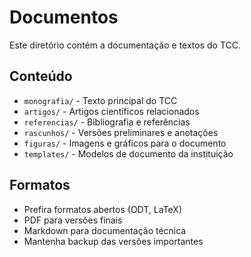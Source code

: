 # Documentos

Este diretório contém a documentação e textos do TCC.

## Conteúdo

- `monografia/` - Texto principal do TCC
- `artigos/` - Artigos científicos relacionados
- `referencias/` - Bibliografia e referências
- `rascunhos/` - Versões preliminares e anotações
- `figuras/` - Imagens e gráficos para o documento
- `templates/` - Modelos de documento da instituição

## Formatos

- Prefira formatos abertos (ODT, LaTeX)
- PDF para versões finais
- Markdown para documentação técnica
- Mantenha backup das versões importantes